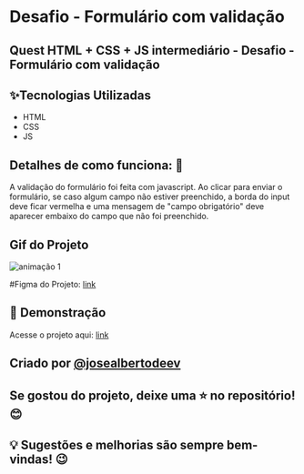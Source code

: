 # Desafio - Formulário com validação 
## Quest HTML + CSS + JS intermediário - Desafio - Formulário com validação

## ✨Tecnologias Utilizadas
* HTML
* CSS
* JS

## Detalhes de como funciona: 🤔
  A validação do formulário foi feita com javascript. 
  Ao clicar para enviar o formulário, se caso
  algum campo não estiver preenchido, a borda
  do input deve ficar vermelha e uma mensagem
  de "campo obrigatório" deve aparecer embaixo
  do campo que não foi preenchido.

  ## Gif do Projeto
  ![animação 1](https://github.com/user-attachments/assets/7a58409b-a2ca-4c1d-92b9-c572082a7430)


  #Figma do Projeto: [link](https://www.figma.com/file/zBKnYG9UNdUiIr8ClQTWSG/?node-id=3%3A2)

  ## 🚀 Demonstração
  Acesse o projeto aqui: [link](https://josealbertodeev.github.io/Formulario-com-validacao/)

## Criado por [@josealbertodeev](https://github.com/josealbertodeev/josealbertodeev)
## Se gostou do projeto, deixe uma ⭐ no repositório! 😊
## 💡 Sugestões e melhorias são sempre bem-vindas! 😉
